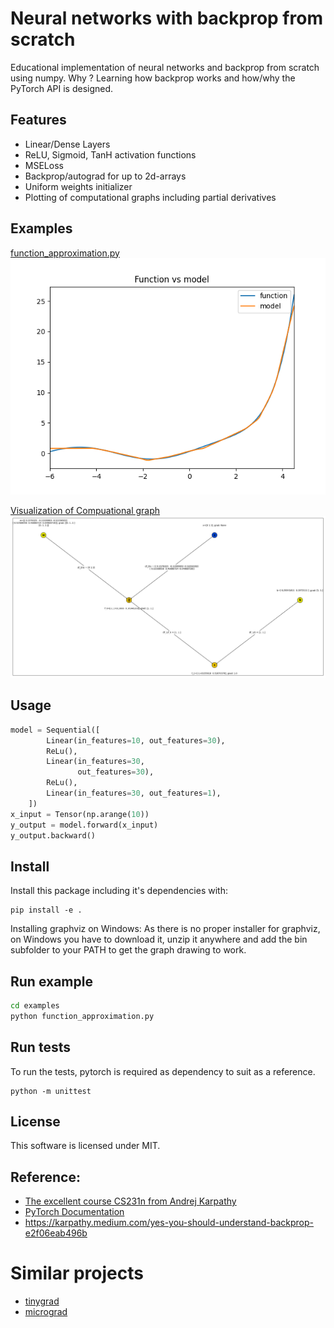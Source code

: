 # Neural networks with backprop from scratch 

Educational implementation of neural networks and backprop from scratch using numpy.
Why ? Learning how backprop works and how/why the PyTorch API is designed.

## Features  

- Linear/Dense Layers
- ReLU, Sigmoid, TanH activation functions 
- MSELoss 
- Backprop/autograd for up to 2d-arrays
- Uniform weights initializer
- Plotting of computational graphs including partial derivatives

## Examples 

[function_approximation.py](examples/function_approximation.py) 
![](images/function_approximation.png)

[Visualization of Compuational graph](examples/visualize_computational_graph.py)
![](images/computational_graph_linear_layer.png)

## Usage 

```python 
model = Sequential([
        Linear(in_features=10, out_features=30),
        ReLu(),
        Linear(in_features=30,
               out_features=30),
        ReLu(),
        Linear(in_features=30, out_features=1),
    ])
x_input = Tensor(np.arange(10))
y_output = model.forward(x_input)
y_output.backward()
```
## Install

Install this package including it's dependencies with:

```
pip install -e .
```

Installing graphviz on Windows:
As there is no proper installer for graphviz, on Windows you have to download it, unzip it anywhere and add the bin subfolder to your PATH to get the graph drawing to work.

## Run example 

```sh
cd examples
python function_approximation.py
```

## Run tests 

To run the tests, pytorch is required as dependency to suit as a reference. 
```
python -m unittest
```

## License 

This software is licensed under MIT.

## Reference: 

- [The excellent course CS231n from Andrej Karpathy](https://www.youtube.com/watch?v=i94OvYb6noo)
- [PyTorch Documentation](https://pytorch.org/docs/stable/index.html)
- https://karpathy.medium.com/yes-you-should-understand-backprop-e2f06eab496b

# Similar projects 

- [tinygrad](https://github.com/geohot/tinygrad)
- [micrograd](https://github.com/karpathy/micrograd)